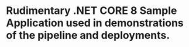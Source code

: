 # Rudimentary .NET CORE 8 Sample Application used in demonstrations of the pipeline and deployments.
